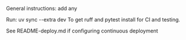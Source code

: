 General instructions:
  add any 


Run:
  uv sync --extra dev
To get ruff and pytest install for CI and testing.

See README-deploy.md if configuring continuous deployment
